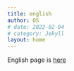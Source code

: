 ```yaml
---
title: english
author: OS
# date: 2022-02-04
# category: Jekyll
layout: home
---
```


English page is [here](https://osm3dan.github.io/en_page)
